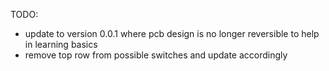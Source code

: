 TODO:

 - update to version 0.0.1 where pcb design is no longer reversible to help in learning basics
 - remove top row from possible switches and update accordingly
